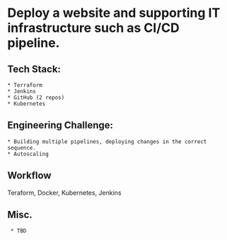 # Deploy a website and supporting IT infrastructure such as CI/CD pipeline.

## Tech Stack:

    * Terraform
    * Jenkins
    * GitHub (2 repos)
    * Kubernetes

## Engineering Challenge:

    * Building multiple pipelines, deploying changes in the correct sequence.
    * Autoscaling

## Workflow
Teraform, Docker, Kubernetes, Jenkins

## Misc.

     * TBD